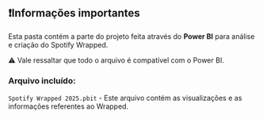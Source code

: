 ## ❗Informações importantes

Esta pasta contém a parte do projeto feita através do **Power BI** para análise e criação do Spotify Wrapped.

⚠️ Vale ressaltar que todo o arquivo é compatível com o Power BI. 

### Arquivo incluído:

`Spotify Wrapped 2025.pbit` - Este arquivo contém as visualizações e as informações referentes ao Wrapped.
